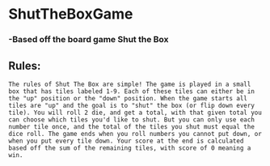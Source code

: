 # ShutTheBoxGame
### -Based off the board game Shut the Box


## Rules:
    The rules of Shut The Box are simple! The game is played in a small box that has tiles labeled 1-9. Each of these tiles can either be in the "up" position or the "down" position. When the game starts all tiles are "up" and the goal is to "shut" the box (or flip down every tile). You will roll 2 die, and get a total, with that given total you can choose which tiles you'd like to shut. But you can only use each number tile once, and the total of the tiles you shut must equal the dice roll. The game ends when you roll numbers you cannot put down, or when you put every tile down. Your score at the end is calculated based off the sum of the remaining tiles, with score of 0 meaning a win.